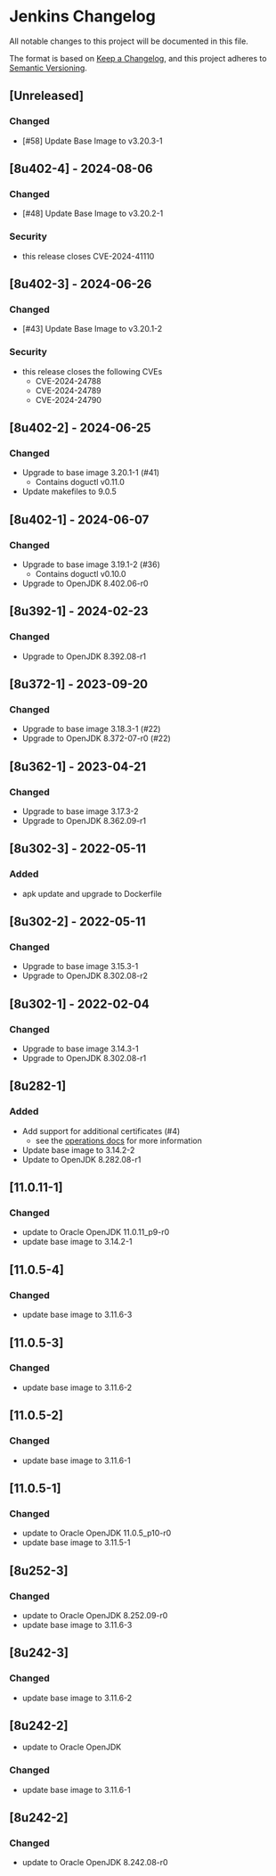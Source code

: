 # Jenkins Changelog
All notable changes to this project will be documented in this file.

The format is based on [Keep a Changelog](https://keepachangelog.com/en/1.0.0/),
and this project adheres to [Semantic Versioning](https://semver.org/spec/v2.0.0.html).

## [Unreleased]
### Changed
- [#58] Update Base Image to v3.20.3-1

## [8u402-4] - 2024-08-06
### Changed
- [#48] Update Base Image to v3.20.2-1

### Security
- this release closes CVE-2024-41110

## [8u402-3] - 2024-06-26
### Changed
- [#43] Update Base Image to v3.20.1-2

### Security
- this release closes the following CVEs
    - CVE-2024-24788
    - CVE-2024-24789
    - CVE-2024-24790

## [8u402-2] - 2024-06-25
### Changed
- Upgrade to base image 3.20.1-1 (#41)
    - Contains doguctl v0.11.0
- Update makefiles to 9.0.5

## [8u402-1] - 2024-06-07
### Changed
- Upgrade to base image 3.19.1-2 (#36)
  - Contains doguctl v0.10.0
- Upgrade to OpenJDK 8.402.06-r0

## [8u392-1] - 2024-02-23
### Changed
- Upgrade to OpenJDK 8.392.08-r1

## [8u372-1] - 2023-09-20
### Changed
- Upgrade to base image 3.18.3-1 (#22)
- Upgrade to OpenJDK 8.372-07-r0 (#22)

## [8u362-1] - 2023-04-21
### Changed
- Upgrade to base image 3.17.3-2
- Upgrade to OpenJDK 8.362.09-r1

## [8u302-3] - 2022-05-11
### Added
- apk update and upgrade to Dockerfile

## [8u302-2] - 2022-05-11
### Changed
- Upgrade to base image 3.15.3-1
- Upgrade to OpenJDK 8.302.08-r2

## [8u302-1] - 2022-02-04
### Changed
- Upgrade to base image 3.14.3-1
- Upgrade to OpenJDK 8.302.08-r1

## [8u282-1]
### Added
- Add support for additional certificates (#4)
   - see the [operations docs](docs/operations_en.md) for more information
- Update base image to 3.14.2-2
- Update to OpenJDK 8.282.08-r1

## [11.0.11-1]
### Changed
- update to Oracle OpenJDK 11.0.11_p9-r0
- update base image to 3.14.2-1

## [11.0.5-4]
### Changed
- update base image to 3.11.6-3

## [11.0.5-3]
### Changed
- update base image to 3.11.6-2

## [11.0.5-2]
### Changed
- update base image to 3.11.6-1

## [11.0.5-1]
### Changed
- update to Oracle OpenJDK 11.0.5_p10-r0
- update base image to 3.11.5-1

## [8u252-3]
### Changed
- update to Oracle OpenJDK 8.252.09-r0
- update base image to 3.11.6-3

## [8u242-3]
### Changed
- update base image to 3.11.6-2

## [8u242-2]
- update to Oracle OpenJDK

### Changed
- update base image to 3.11.6-1

## [8u242-2]
### Changed
- update to Oracle OpenJDK 8.242.08-r0

